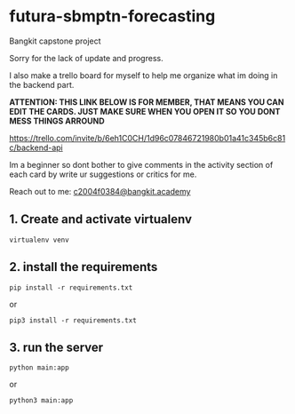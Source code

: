 # futura-sbmptn-forecasting
Bangkit capstone project 


Sorry for the lack of update and progress.

I also make a trello board for myself to help me organize what im doing in the backend part.

**ATTENTION: THIS LINK BELOW IS FOR MEMBER, THAT MEANS YOU CAN EDIT THE CARDS. JUST MAKE SURE WHEN YOU OPEN IT SO YOU DONT MESS THINGS ARROUND**

https://trello.com/invite/b/6eh1C0CH/1d96c07846721980b01a41c345b6c81c/backend-api

Im a beginner so dont bother to give comments in the activity section of each card by write ur suggestions or critics for me.

Reach out to me: c2004f0384@bangkit.academy

## 1. Create and activate virtualenv
```
virtualenv venv
```

## 2. install the requirements 
```
pip install -r requirements.txt
```
or
 
```
pip3 install -r requirements.txt
```

## 3. run the server
```
python main:app
```
or 
```
python3 main:app
```
